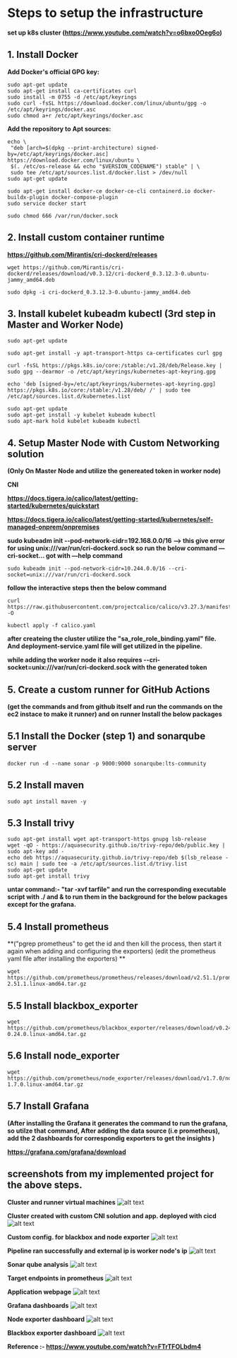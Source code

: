# Steps to setup the infrastructure

**set up k8s cluster (https://www.youtube.com/watch?v=o6bxo0Oeg6o)**

## 1. Install Docker

**Add Docker's official GPG key:**

```
sudo apt-get update
sudo apt-get install ca-certificates curl
sudo install -m 0755 -d /etc/apt/keyrings
sudo curl -fsSL https://download.docker.com/linux/ubuntu/gpg -o /etc/apt/keyrings/docker.asc
sudo chmod a+r /etc/apt/keyrings/docker.asc
```

**Add the repository to Apt sources:**

```
echo \
 "deb [arch=$(dpkg --print-architecture) signed-by=/etc/apt/keyrings/docker.asc] https://download.docker.com/linux/ubuntu \
 $(. /etc/os-release && echo "$VERSION_CODENAME") stable" | \
 sudo tee /etc/apt/sources.list.d/docker.list > /dev/null
sudo apt-get update

sudo apt-get install docker-ce docker-ce-cli containerd.io docker-buildx-plugin docker-compose-plugin
sudo service docker start

sudo chmod 666 /var/run/docker.sock
```

## 2. Install custom container runtime

**https://github.com/Mirantis/cri-dockerd/releases**

```
wget https://github.com/Mirantis/cri-dockerd/releases/download/v0.3.12/cri-dockerd_0.3.12.3-0.ubuntu-jammy_amd64.deb

sudo dpkg -i cri-dockerd_0.3.12.3-0.ubuntu-jammy_amd64.deb
```

## 3. Install kubelet kubeadm kubectl (3rd step in Master and Worker Node)

```
sudo apt-get update

sudo apt-get install -y apt-transport-https ca-certificates curl gpg

curl -fsSL https://pkgs.k8s.io/core:/stable:/v1.28/deb/Release.key | sudo gpg --dearmor -o /etc/apt/keyrings/kubernetes-apt-keyring.gpg

echo 'deb [signed-by=/etc/apt/keyrings/kubernetes-apt-keyring.gpg] https://pkgs.k8s.io/core:/stable:/v1.28/deb/ /' | sudo tee /etc/apt/sources.list.d/kubernetes.list

sudo apt-get update
sudo apt-get install -y kubelet kubeadm kubectl
sudo apt-mark hold kubelet kubeadm kubectl
```

## 4. Setup Master Node with Custom Networking solution

**(Only On Master Node and utilize the genereated token in worker node)**

**CNI**

**https://docs.tigera.io/calico/latest/getting-started/kubernetes/quickstart**

**https://docs.tigera.io/calico/latest/getting-started/kubernetes/self-managed-onprem/onpremises**

**sudo kubeadm init --pod-network-cidr=192.168.0.0/16 —> this give error for using unix:///var/run/cri-dockerd.sock so run the below command —cri-socket... got with —help command**

```
sudo kubeadm init --pod-network-cidr=10.244.0.0/16 --cri-socket=unix:///var/run/cri-dockerd.sock
```

**follow the interactive steps then the below command**

```
curl https://raw.githubusercontent.com/projectcalico/calico/v3.27.3/manifests/calico.yaml -O
```

```
kubectl apply -f calico.yaml
```

**after createing the cluster utilize the "sa_role_role_binding.yaml" file. And deployment-service.yaml file will get utilized in the pipeline.**

**while adding the worker node it also requires --cri-socket=unix:///var/run/cri-dockerd.sock with the generated token**

## 5. Create a custom runner for GitHub Actions

**(get the commands and from github itself and run the commands on the ec2 instace to make it runner) and on runner Install the below packages**

## 5.1 Install the Docker (step 1) and sonarqube server

```
docker run -d --name sonar -p 9000:9000 sonarqube:lts-community
```

## 5.2 Install maven

```
sudo apt install maven -y
```

## 5.3 Install trivy

```
sudo apt-get install wget apt-transport-https gnupg lsb-release
wget -qO - https://aquasecurity.github.io/trivy-repo/deb/public.key | sudo apt-key add -
echo deb https://aquasecurity.github.io/trivy-repo/deb $(lsb_release -sc) main | sudo tee -a /etc/apt/sources.list.d/trivy.list
sudo apt-get update
sudo apt-get install trivy
```

**untar command:- "tar -xvf tarfile" and run the corresponding executable script with ./ and & to run them in the background for the below packages except for the grafana.**

## 5.4 Install prometheus

**("pgrep prometheus" to get the id and then kill the process, then start it again when adding and configuring the exporters) (edit the prometheus yaml file after installing the exporters)
**

```
wget https://github.com/prometheus/prometheus/releases/download/v2.51.1/prometheus-2.51.1.linux-amd64.tar.gz
```

## 5.5 Install blackbox_exporter

```
wget https://github.com/prometheus/blackbox_exporter/releases/download/v0.24.0/blackbox_exporter-0.24.0.linux-amd64.tar.gz
```

## 5.6 Install node_exporter

```
wget https://github.com/prometheus/node_exporter/releases/download/v1.7.0/node_exporter-1.7.0.linux-amd64.tar.gz
```

## 5.7 Install Grafana

**(After installing the Grafana it generates the command to run the grafana, so utilze that command, After adding the data source (i.e prometheus), add the 2 dashboards for correspondig exporters to get the insights )**

**https://grafana.com/grafana/download**

## screenshots from my implemented project for the above steps.

**Cluster and runner virtual machines**
![alt text](<project_pics/Screenshot 2024-04-09 at 10.04.49 AM.png>)

**Cluster created with custom CNI solution and app. deployed with cicd**
![alt text](<project_pics/Screenshot 2024-04-09 at 10.07.00 AM.png>)

**Custom config. for blackbox and node exporter**
![alt text](<project_pics/Screenshot 2024-04-09 at 10.08.24 AM.png>)

**Pipeline ran successfully and external ip is worker node's ip**
![alt text](<project_pics/Screenshot 2024-04-09 at 10.09.19 AM.png>)

**Sonar qube analysis**
![alt text](<project_pics/Screenshot 2024-04-09 at 10.10.08 AM.png>)

**Target endpoints in prometheus**
![alt text](<project_pics/Screenshot 2024-04-09 at 10.10.18 AM.png>)

**Application webpage**
![alt text](<project_pics/Screenshot 2024-04-09 at 10.10.29 AM.png>)

**Grafana dashboards**
![alt text](<project_pics/Screenshot 2024-04-09 at 10.10.36 AM.png>)

**Node exporter dashboard**
![alt text](<project_pics/Screenshot 2024-04-09 at 10.10.44 AM.png>)

**Blackbox exporter dashboard**
![alt text](<project_pics/Screenshot 2024-04-09 at 10.10.57 AM.png>)

**Reference :- https://www.youtube.com/watch?v=FTrTFOLbdm4**
